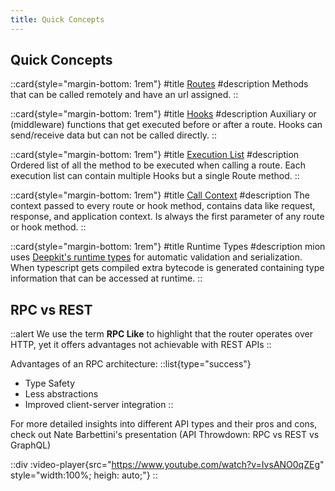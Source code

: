 ```yaml
---
title: Quick Concepts
---
```


## Quick Concepts

::card{style="margin-bottom: 1rem"}
#title
[Routes](router/routes)
#description
Methods that can be called remotely and have an url assigned.
::

::card{style="margin-bottom: 1rem"}
#title
[Hooks](router/hooks)
#description
Auxiliary or (middleware) functions that get executed before or after a route. 
Hooks can send/receive data but can not be called directly.
::

::card{style="margin-bottom: 1rem"}
#title
[Execution List](router/execution-list)
#description
Ordered list of all the method to be executed when calling a route.
Each execution list can contain multiple Hooks but a single Route method.
::

::card{style="margin-bottom: 1rem"}
#title
[Call Context](router/call-context)
#description
The context passed to every route or hook method, contains data like request, response, and application context.
Is always the first parameter of any route or hook method.
::

::card{style="margin-bottom: 1rem"}
#title
Runtime Types
#description
mion uses [Deepkit's runtime types](https://docs.deepkit.io/english/runtime-types.html) for automatic validation and serialization.
When typescript gets compiled extra bytecode is generated containing type information that can be accessed at runtime. 
::


## RPC  vs  REST

::alert
We use the term **RPC Like** to highlight that the router operates over HTTP, yet it offers advantages not achievable with REST APIs
::

Advantages of an RPC architecture:
::list{type="success"}
- Type Safety
- Less abstractions
- Improved client-server integration
::



For more detailed insights into different API types and their pros and cons, check out Nate Barbettini's presentation (API Throwdown: RPC vs REST vs GraphQL)

::div
:video-player{src="https://www.youtube.com/watch?v=IvsANO0qZEg" style="width:100%; heigh: auto;"}
::

